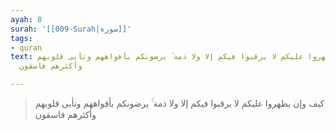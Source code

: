 ```yaml
---
ayah: 8
surah: '[[009-Surah|سورة]]'
tags:
- quran
text: كيف وإن يظهروا عليكم لا يرقبوا فيكم إلا ولا ذمة ۚ يرضونكم بأفواههم وتأبى قلوبهم
  وأكثرهم فاسقون

---
```

> كيف وإن يظهروا عليكم لا يرقبوا فيكم إلا ولا ذمة ۚ يرضونكم بأفواههم وتأبى قلوبهم وأكثرهم فاسقون
